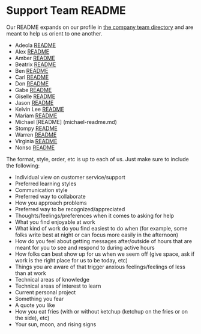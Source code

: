 # Support Team README

Our README expands on our profile in [the company team directory](https://about.sourcegraph.com/handbook/company/team) and are meant to help us orient to one another.

- Adeola [README](adeola-readme.md)
- Alex [README](alex-readme.md)
- Amber [README](amber-readme.md)
- Beatrix [README](bee-readme.md)
- Ben [README](ben-readme.md)
- Carl [README](carl-readme.md)
- Don [README](Don-readme.md)
- Gabe [README](gabe-readme.md)
- Giselle [README](giselle-readme.md)
- Jason [README](jason-readme.md)
- Kelvin Lee [README](kelvin-lee-readme.md)
- Mariam [README](mariam-readme.md)
- Michael [README] (michael-readme.md)
- Stompy [README](stompy-readme.md)
- Warren [README](warren-readme.md)
- Virginia [README](virginia-readme.md)
- Nonso [README](Nonso-readme.md) 

The format, style, order, etc is up to each of us. Just make sure to include the following:

- Individual view on customer service/support
- Preferred learning styles
- Communication style
- Preferred way to collaborate
- How you approach problems
- Preferred way to be recognized/appreciated
- Thoughts/feelings/preferences when it comes to asking for help
- What you find enjoyable at work
- What kind of work do you find easiest to do when (for example, some folks write best at night or can focus more easily in the afternoon)
- How do you feel about getting messages after/outside of hours that are meant for you to see and respond to during active hours
- How folks can best show up for us when we seem off (give space, ask if work is the right place for us to be today, etc)
- Things you are aware of that trigger anxious feelings/feelings of less than at work
- Technical areas of knowledge
- Technical areas of interest to learn
- Current personal project
- Something you fear
- A quote you like
- How you eat fries (with or without ketchup (ketchup on the fries or on the side), etc)
- Your sun, moon, and rising signs
